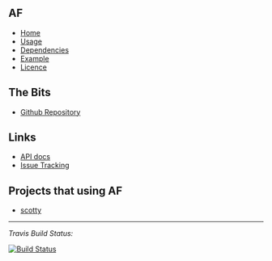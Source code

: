 ## AF
- [Home]()
- [Usage](#docs/usage)
- [Dependencies](#docs/dependencies)
- [Example](#docs/example)
- [Licence](#docs/LICENSE)

## The Bits
- [Github Repository](http://github.com/nwillc/almost-functional)

## Links
- [API docs](./apidocs)
- [Issue Tracking](https://github.com/nwillc/almost-functional/issues)

## Projects that using AF
- [scotty](http://nwillc.github.io/scotty)

-------
*Travis Build Status:* 
   
   [![Build Status](https://travis-ci.org/nwillc/almost-functional.svg?branch=master)](https://travis-ci.org/nwillc/almost-functional)
